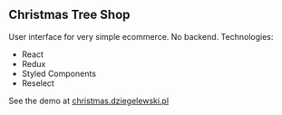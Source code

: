 
## Christmas Tree Shop

User interface for very simple ecommerce. No backend. Technologies:
- React
- Redux
- Styled Components
- Reselect

See the demo at [christmas.dziegelewski.pl](http://christmas.dziegelewski.pl/)